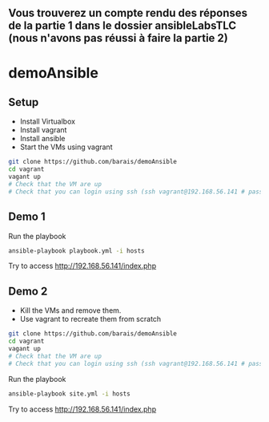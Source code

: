 ## Vous trouverez un compte rendu des réponses de la partie 1 dans le dossier ansibleLabsTLC (nous n'avons pas réussi à faire la partie 2)

# demoAnsible

## Setup

- Install Virtualbox
- Install vagrant
- Install ansible
- Start the VMs using vagrant


```bash
git clone https://github.com/barais/demoAnsible
cd vagrant
vagant up
# Check that the VM are up
# Check that you can login using ssh (ssh vagrant@192.168.56.141 # password: vagrant)
```

## Demo 1

Run the playbook

```bash
ansible-playbook playbook.yml -i hosts
```

Try to access http://192.168.56.141/index.php

## Demo 2

- Kill the VMs and remove them.
- Use vagrant to recreate them from scratch

```bash
git clone https://github.com/barais/demoAnsible
cd vagrant
vagant up
# Check that the VM are up
# Check that you can login using ssh (ssh vagrant@192.168.56.141 # password: vagrant)
```

Run the playbook

```bash
ansible-playbook site.yml -i hosts
```

Try to access http://192.168.56.141/index.php
